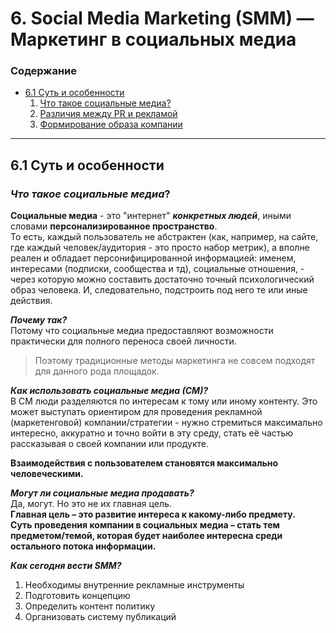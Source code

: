 # 6. Social Media Marketing (SMM) — Маркетинг в социальных медиа

<h3>Содержание</h3>
<ul>
  <li><a href="#61-суть-и-особенности">6.1 Суть и особенности</a>
    <ol>
      <li><a href="#что-такое-социальные-медиа">Что такое социальные медиа?</a></li>
      <li><a href="#различия-между-pr-и-рекламой">Различия между PR и рекламой</a></li>
      <li><a href="#формирование-образа-компании">Формирование образа компании</a></li>
    </ol>
  </li>
</ul>

<hr>

## 6.1 Суть и особенности
### ***Что такое социальные медиа***?
**Социальные медиа** - это "интернет" ***конкретных людей***, иными словами **персонализированное пространство**.<br>
То есть, каждый пользователь не абстрактен (как, например, на сайте, где каждый человек/аудитория - это просто набор метрик), а вполне реален и обладает персонифицированной информацией: именем, интересами (подписки, сообщества и тд), социальные отношения, - через которую можно составить достаточно точный психологический образ человека. И, следовательно, подстроить под него те или иные действия.

***Почему так?*** <br> 
Потому что социальные медиа предоставляют возможности практически для полного переноса своей личности.

> Поэтому традиционные методы маркетинга не совсем подходят для данного рода площадок.

***Как использовать социальные медиа (СМ)?*** <br>
В СМ люди разделяются по интересам к тому или иному контенту. Это может выступать ориентиром для проведения рекламной (маркетенговой) компании/стратегии - нужно стремиться максимально интересно, аккуратно и точно войти в эту среду, стать её частью рассказывая о своей компании или продукте.

**Взаимодействия с пользователем становятся максимально человеческими.**

***Могут ли социальные медиа продавать?*** <br>
Да, могут. Но это не их главная цель. <br>
**Главная цель – это развитие интереса к какому-либо предмету. <br>
Суть проведения компании в социальных медиа – стать тем предметом/темой, которая будет наиболее интересна среди остального потока информации.**

***Как сегодня вести SMM?***
1. Необходимы внутренние рекламные инструменты 
2. Подготовить концепцию
3. Определить контент политику
4. Организовать систему публикаций
